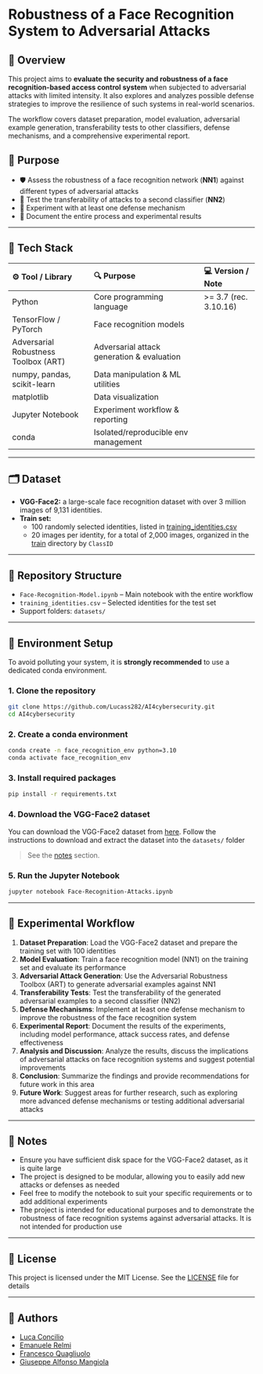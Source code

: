 # Robustness of a Face Recognition System to Adversarial Attacks

## 📌 Overview

This project aims to **evaluate the security and robustness of a face recognition-based access control system** when subjected to adversarial attacks with limited intensity. It also explores and analyzes possible defense strategies to improve the resilience of such systems in real-world scenarios.

The workflow covers dataset preparation, model evaluation, adversarial example generation, transferability tests to other classifiers, defense mechanisms, and a comprehensive experimental report.

## 🎯 Purpose

- 🛡️ Assess the robustness of a face recognition network (**NN1**) against different types of adversarial attacks
- 🔄 Test the transferability of attacks to a second classifier (**NN2**)
- 🧪 Experiment with at least one defense mechanism
- 📝 Document the entire process and experimental results

---

## 🧰 Tech Stack

| ⚙️ Tool / Library                    | 🔍 Purpose                                 | 💻 Version / Note               |
|:-------------------------------------|:-------------------------------------------|:--------------------------------|
| Python                               | Core programming language                  | >= 3.7 (rec. 3.10.16)           |
| TensorFlow / PyTorch                 | Face recognition models                    |                                 |
| Adversarial Robustness Toolbox (ART) | Adversarial attack generation & evaluation |                                 |
| numpy, pandas, scikit-learn          | Data manipulation & ML utilities           |                                 |
| matplotlib                           | Data visualization                         |                                 |
| Jupyter Notebook                     | Experiment workflow & reporting            |                                 |
| conda                                | Isolated/reproducible env management       |                                 |

---

## 🗂️ Dataset

- **VGG-Face2:** a large-scale face recognition dataset with over 3 million images of 9,131 identities.
- **Train set:**
    - 100 randomly selected identities, listed in [training_identities.csv](training_identities.csv)
    - 20 images per identity, for a total of 2,000 images, organized in the [train](train) directory by `ClassID`

---

## 📁 Repository Structure

- `Face-Recognition-Model.ipynb` – Main notebook with the entire workflow
- `training_identities.csv` – Selected identities for the test set
- Support folders: `datasets/`

---

## 🔧 Environment Setup

To avoid polluting your system, it is **strongly recommended** to use a dedicated conda environment.

### 1. Clone the repository

```bash
git clone https://github.com/Lucass282/AI4cybersecurity.git
cd AI4cybersecurity
```

### 2. Create a conda environment

```bash
conda create -n face_recognition_env python=3.10
conda activate face_recognition_env
```

### 3. Install required packages

```bash
pip install -r requirements.txt
```

### 4. Download the VGG-Face2 dataset
You can download the VGG-Face2 dataset from [here](https://www.robots.ox.ac.uk/~vgg/data/vgg_face2/). Follow the instructions to download and extract the dataset into the `datasets/` folder
> See the [notes](#-notes) section.

### 5. Run the Jupyter Notebook

```bash
jupyter notebook Face-Recognition-Attacks.ipynb
```

---

## 🧪 Experimental Workflow
1. **Dataset Preparation**: Load the VGG-Face2 dataset and prepare the training set with 100 identities
2. **Model Evaluation**: Train a face recognition model (NN1) on the training set and evaluate its performance
3. **Adversarial Attack Generation**: Use the Adversarial Robustness Toolbox (ART) to generate adversarial examples against NN1
4. **Transferability Tests**: Test the transferability of the generated adversarial examples to a second classifier (NN2)
5. **Defense Mechanisms**: Implement at least one defense mechanism to improve the robustness of the face recognition system
6. **Experimental Report**: Document the results of the experiments, including model performance, attack success rates, and defense effectiveness
7. **Analysis and Discussion**: Analyze the results, discuss the implications of adversarial attacks on face recognition systems and suggest potential improvements
8. **Conclusion**: Summarize the findings and provide recommendations for future work in this area
9. **Future Work**: Suggest areas for further research, such as exploring more advanced defense mechanisms or testing additional adversarial attacks

---

## 📌 Notes
- Ensure you have sufficient disk space for the VGG-Face2 dataset, as it is quite large
- The project is designed to be modular, allowing you to easily add new attacks or defenses as needed
- Feel free to modify the notebook to suit your specific requirements or to add additional experiments
- The project is intended for educational purposes and to demonstrate the robustness of face recognition systems against adversarial attacks. It is not intended for production use

---

## 📜 License
This project is licensed under the MIT License. See the [LICENSE](LICENSE) file for details

---

## 👤 Authors
- [Luca Concilio](https://github.com/Lucass282)
- [Emanuele Relmi](https://github.com/Kirito-Emo)
- [Francesco Quagliuolo](https://github.com/quagliofranci)
- [Giuseppe Alfonso Mangiola](https://github.com/PeppeMangiola)